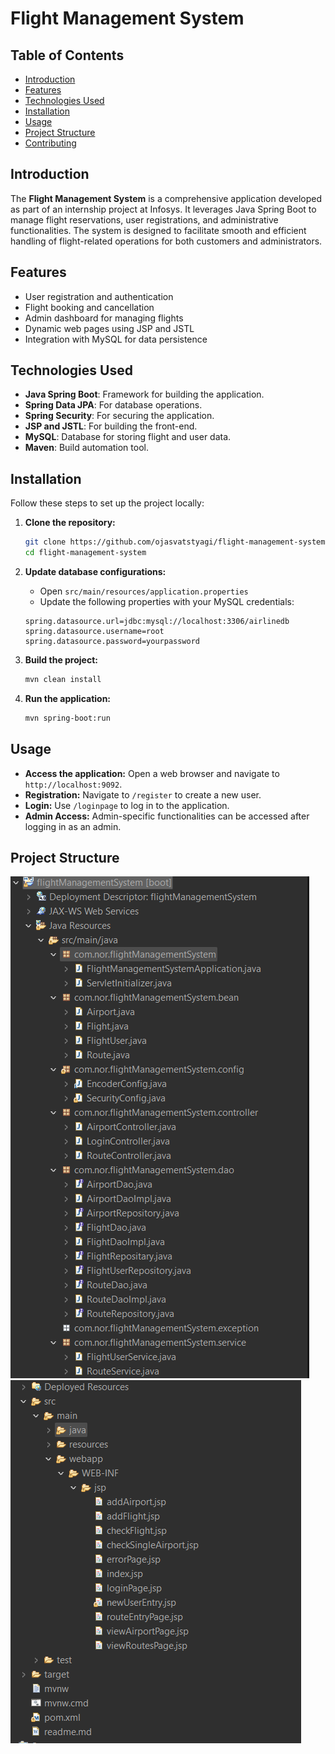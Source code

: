 # Flight Management System

## Table of Contents

- [Introduction](#introduction)
- [Features](#features)
- [Technologies Used](#technologies-used)
- [Installation](#installation)
- [Usage](#usage)
- [Project Structure](#project-structure)
- [Contributing](#contributing)

## Introduction

The **Flight Management System** is a comprehensive application developed as part of an internship project at Infosys. It leverages Java Spring Boot to manage flight reservations, user registrations, and administrative functionalities. The system is designed to facilitate smooth and efficient handling of flight-related operations for both customers and administrators.

## Features

- User registration and authentication
- Flight booking and cancellation
- Admin dashboard for managing flights
- Dynamic web pages using JSP and JSTL
- Integration with MySQL for data persistence

## Technologies Used

- **Java Spring Boot**: Framework for building the application.
- **Spring Data JPA**: For database operations.
- **Spring Security**: For securing the application.
- **JSP and JSTL**: For building the front-end.
- **MySQL**: Database for storing flight and user data.
- **Maven**: Build automation tool.

## Installation

Follow these steps to set up the project locally:

1. **Clone the repository:**
    ```bash
    git clone https://github.com/ojasvatstyagi/flight-management-system.git
    cd flight-management-system
    ```

2. **Update database configurations:**
    - Open `src/main/resources/application.properties`
    - Update the following properties with your MySQL credentials:
    ```properties
    spring.datasource.url=jdbc:mysql://localhost:3306/airlinedb
    spring.datasource.username=root
    spring.datasource.password=yourpassword
    ```

3. **Build the project:**
    ```bash
    mvn clean install
    ```

4. **Run the application:**
    ```bash
    mvn spring-boot:run
    ```

## Usage

- **Access the application:** Open a web browser and navigate to `http://localhost:9092`.
- **Registration:** Navigate to `/register` to create a new user.
- **Login:** Use `/loginpage` to log in to the application.
- **Admin Access:** Admin-specific functionalities can be accessed after logging in as an admin.

## Project Structure
![Flight Management System Structure ](StructurePart1.png)
![Flight Management System Structure ](StructurePart2.png)

